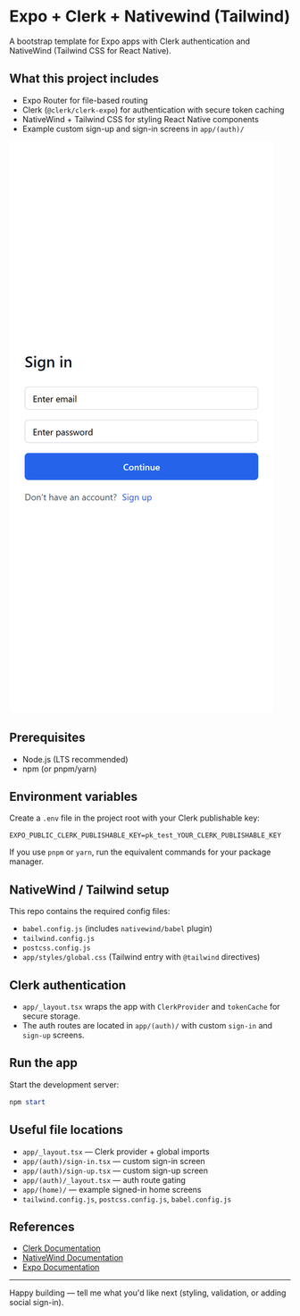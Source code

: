 # Expo + Clerk + Nativewind (Tailwind)

A bootstrap template for Expo apps with Clerk authentication and NativeWind (Tailwind CSS for React Native).

## What this project includes

- Expo Router for file-based routing
- Clerk (`@clerk/clerk-expo`) for authentication with secure token caching
- NativeWind + Tailwind CSS for styling React Native components
- Example custom sign-up and sign-in screens in `app/(auth)/`

![Screenshot of the app showing a sign-in screen with email and password fields](./assets/images/ss.png)

## Prerequisites

- Node.js (LTS recommended)
- npm (or pnpm/yarn)

## Environment variables

Create a `.env` file in the project root with your Clerk publishable key:

```text
EXPO_PUBLIC_CLERK_PUBLISHABLE_KEY=pk_test_YOUR_CLERK_PUBLISHABLE_KEY
```

If you use `pnpm` or `yarn`, run the equivalent commands for your package manager.

## NativeWind / Tailwind setup

This repo contains the required config files:

- `babel.config.js` (includes `nativewind/babel` plugin)
- `tailwind.config.js`
- `postcss.config.js`
- `app/styles/global.css` (Tailwind entry with `@tailwind` directives)

## Clerk authentication

- `app/_layout.tsx` wraps the app with `ClerkProvider` and `tokenCache` for secure storage.
- The auth routes are located in `app/(auth)/` with custom `sign-in` and `sign-up` screens.

## Run the app

Start the development server:

```powershell
npm start
```

## Useful file locations

- `app/_layout.tsx` — Clerk provider + global imports
- `app/(auth)/sign-in.tsx` — custom sign-in screen
- `app/(auth)/sign-up.tsx` — custom sign-up screen
- `app/(auth)/_layout.tsx` — auth route gating
- `app/(home)/` — example signed-in home screens
- `tailwind.config.js`, `postcss.config.js`, `babel.config.js`

## References

- [Clerk Documentation](https://clerk.dev/docs)
- [NativeWind Documentation](https://www.nativewind.dev/)
- [Expo Documentation](https://docs.expo.dev/)

---

Happy building — tell me what you'd like next (styling, validation, or adding social sign-in).
